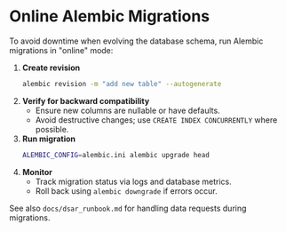 # Online Alembic Migrations

To avoid downtime when evolving the database schema, run Alembic migrations in
"online" mode:

1. **Create revision**
   ```bash
   alembic revision -m "add new table" --autogenerate
   ```
2. **Verify for backward compatibility**
   - Ensure new columns are nullable or have defaults.
   - Avoid destructive changes; use `CREATE INDEX CONCURRENTLY` where possible.
3. **Run migration**
   ```bash
   ALEMBIC_CONFIG=alembic.ini alembic upgrade head
   ```
4. **Monitor**
   - Track migration status via logs and database metrics.
   - Roll back using `alembic downgrade` if errors occur.

See also `docs/dsar_runbook.md` for handling data requests during migrations.

